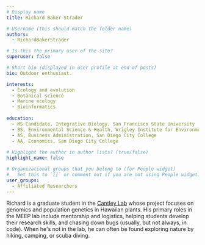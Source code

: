 ```yaml
---
# Display name
title: Richard Baker-Strader

# Username (this should match the folder name)
authors:
  - RichardBakerStrader

# Is this the primary user of the site?
superuser: false

# Short bio (displayed in user profile at end of posts)
bio: Outdoor enthusiast. 

interests:
  - Ecology and evolution
  - Botanical science
  - Marine ecology
  - Bioinformatics
  
education:
  - MS Candidate, Integrative Biology, San Francisco State University
  - BS, Environmental Science & Health, Wrigley Institute for Environment & Sustainability, University of Southern California
  - AS, Business Administration, San Diego City College
  - AA, Economics, San Diego City College
      
# Highlight the author in author lists? (true/false)
highlight_name: false

# Organizational groups that you belong to (for People widget)
#   Set this to `[]` or comment out if you are not using People widget.
user_groups:
  - Affiliated Researchers
---
```


Richard is a graduate student in the [Cantley Lab](https://cantleylab.wixsite.com/jasoncantley) whose project focuses on genomics and population genetics in Hawaiian plants. His primary roles in the MEEP lab include mentorship and logistics, helping students develop their research skills, and chasing down bugs (usually, but not always, in code).  When he's not in the lab, he can often be found exploring nature by hiking, camping, or scuba diving.
